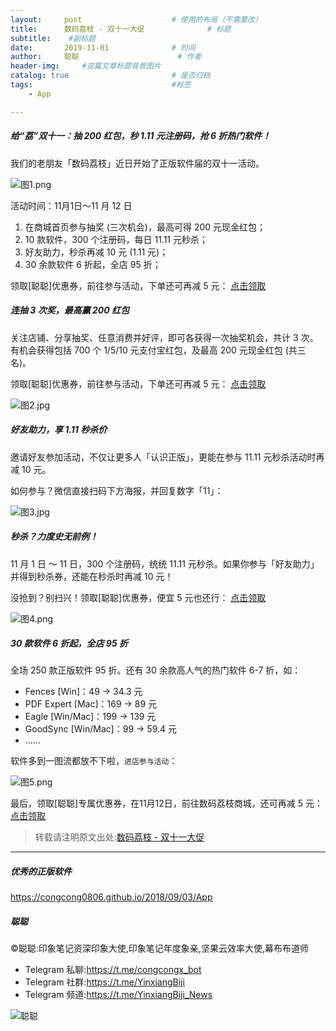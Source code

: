 ```yaml
---
layout:     post                    # 使用的布局（不需要改）
title:      数码荔枝 - 双十一大促              # 标题 
subtitle:    #副标题
date:       2019-11-01              # 时间
author:     聪聪                      # 作者
header-img:     #这篇文章标题背景图片
catalog: true                       # 是否归档
tags:                               #标签
    - App

---
```


##### 给“荔”双十一：抽 200 红包，秒 1.11 元注册码，抢 6 折热门软件！

我们的老朋友「数码荔枝」近日开始了正版软件届的双十一活动。

![图1.png](http://ww1.sinaimg.cn/large/9b84e6acly1g8hcxigyhqj20ku0afgn2.jpg)

活动时间：11月1日～11 月 12 日

1. 在商城首页参与抽奖 (三次机会)，最高可得 200 元现金红包；
2. 10 款软件，300 个注册码，每日 11.11 元秒杀；
3. 好友助力，秒杀再减 10 元 (1.11 元)；
4. 30 余款软件 6 折起，全店 95 折；

领取[聪聪]优惠券，前往参与活动，下单还可再减 5 元： [点击领取](https://bit.ly/2WqHt2M)

##### 连抽 3 次奖，最高赢 200 红包

关注店铺、分享抽奖、任意消费并好评，即可各获得一次抽奖机会，共计 3 次。有机会获得包括 700 个 1/5/10 元支付宝红包，及最高 200 元现金红包 (共三名)。

领取[聪聪]优惠券，前往参与活动，下单还可再减 5 元： [点击领取](https://bit.ly/2WqHt2M)

![图2.jpg](http://ww1.sinaimg.cn/large/9b84e6acly1g8hcxvua60j215k0nqdht.jpg)

##### 好友助力，享 1.11 秒杀价

邀请好友参加活动，不仅让更多人「认识正版」，更能在参与 11.11 元秒杀活动时再减 10 元。

如何参与？微信直接扫码下方海报，并回复数字「11」：

![图3.jpg](http://ww1.sinaimg.cn/large/9b84e6acly1g8hcxvtvyuj20yk0oqwgr.jpg)

##### 秒杀？力度史无前例！

11 月 1 日 ～ 11 日，300 个注册码，统统 11.11 元秒杀。如果你参与「好友助力」并得到秒杀券，还能在秒杀时再减 10 元！

没抢到？别扫兴！领取[聪聪]优惠券，便宜 5 元也还行： [点击领取](https://bit.ly/2WqHt2M)

![图4.png](http://ww1.sinaimg.cn/large/9b84e6acly1g8hcxvxqgjj20rs4dik1f.jpg)

##### 30 款软件 6 折起，全店 95 折

全场 250 款正版软件 95 折。还有 30 余款高人气的热门软件 6-7 折，如：

- Fences [Win]：49 -> 34.3 元
- PDF Expert [Mac]：169 -> 89 元
- Eagle [Win/Mac]：199 -> 139 元
- GoodSync [Win/Mac]：99 -> 59.4 元
- ……

软件多到一图流都放不下啦，`进店参与活动`：

![图5.png](http://ww1.sinaimg.cn/large/9b84e6acly1g8hcxw0vbdj20rs4xsqgi.jpg)

最后，领取[聪聪]专属优惠券，在11月12日，前往数码荔枝商城，还可再减 5 元： [点击领取](https://bit.ly/2WqHt2M)

> 转载请注明原文出处:[数码荔枝 - 双十一大促](https://bit.ly/332LD3k)

- - - -

##### 优秀的正版软件
<https://congcong0806.github.io/2018/09/03/App>

##### 聪聪
&copy;聪聪:印象笔记资深印象大使,印象笔记年度象亲,坚果云效率大使,幕布布道师

* Telegram 私聊:<https://t.me/congcongx_bot>
* Telegram 社群:<https://t.me/YinxiangBiji>
* Telegram 频道:<https://t.me/YinxiangBiji_News>

![聪聪](https://i.v2ex.co/3wc207g5.png)
